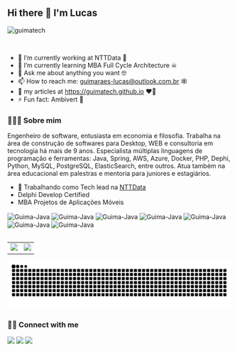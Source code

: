 ## Hi there 👋 I'm Lucas

<p align="left"> <img src="https://komarev.com/ghpvc/?username=guimatech" alt="guimatech" /> </p>

<br/>

- 🔭 I’m currently working at NTTData 🤖
- 🌱 I’m currently learning MBA Full Cycle Architecture ☠
- 💬 Ask me about anything you want 🤓
- 📫 How to reach me: guimaraes-lucas@outlook.com.br 🕸
- 📝 my articles at https://guimatech.github.io ♥️🧠
- ⚡ Fun fact: Ambivert 👀

<h3> 👨🏽‍💻 Sobre mim </h3>

Engenheiro de software, entusiasta em economia e filosofia. 
Trabalha na área de construção de softwares para Desktop, WEB e consultoria em tecnologia há mais de 9 anos.
Especialista múltiplas linguagens de programação e ferramentas: 
Java, Spring, AWS, Azure, Docker, PHP, Dephi, Python, MySQL, PostgreSQL, ElasticSearch, entre outros.
Atua também na área educacional em palestras e mentoria para juniores e estagiários.

- 💼 Trabalhando como Tech lead na [NTTData](https://www.linkedin.com/company/ntt-data-europe-latam/mycompany/)
- Delphi Develop Certified
- MBA Projetos de Aplicações Móveis

<div style="display: inline_block">
  <img align="center" alt="Guima-Java" height="30" width="40" src="https://cdn.jsdelivr.net/gh/devicons/devicon/icons/java/java-original.svg">
  <img align="center" alt="Guima-Java" height="30" width="40" src="https://cdn.jsdelivr.net/gh/devicons/devicon/icons/spring/spring-original.svg">
  <img align="center" alt="Guima-Java" height="30" width="40" src="https://cdn.jsdelivr.net/gh/devicons/devicon/icons/python/python-original.svg" />
  <img align="center" alt="Guima-Java" height="30" width="40" src="https://cdn.jsdelivr.net/gh/devicons/devicon/icons/javascript/javascript-original.svg" />
  <img align="center" alt="Guima-Java" height="30" width="40" src="https://cdn.jsdelivr.net/gh/devicons/devicon/icons/typescript/typescript-original.svg" />
  <img align="center" alt="Guima-Java" height="30" width="30" src="https://upload.wikimedia.org/wikipedia/en/thumb/b/b2/Embarcadero_Delphi_10.4_Sydney_Product_Logo_and_Icon.svg/1200px-Embarcadero_Delphi_10.4_Sydney_Product_Logo_and_Icon.svg.png">
  <img align="center" alt="Guima-Java" height="30" width="40" src="https://cdn.jsdelivr.net/gh/devicons/devicon/icons/php/php-original.svg">
</div>

<br/>

<div>
  <table>
    <tr>
      <td>
        <a href="https://github.com/guimatech">
          <img height="180em" src="https://github-readme-stats.vercel.app/api?username=guimatech&show_icons=true&theme=cobalt&include_all_commits=true&count_private=true"/>
        </a>
        </td>
        <td>
          <a href="https://github.com/guimatech">
            <img height="180em" src="https://github-readme-stats.vercel.app/api/top-langs/?username=guimatech&layout=compact&langs_count=7&theme=cobalt"/>
          </a>
      </td>
    </tr>
  </table>
</div>

![Snake animation](https://raw.githubusercontent.com/guimatech/guimatech/output/github-contribution-grid-snake-dark.svg)

<h3> 🤝🏻 Connect with me </h3>

<div> 
  <a href="https://www.youtube.com/channel/UCLvu2vbWShZIPGqKKaWT51g" target="_blank"><img src="https://img.shields.io/badge/YouTube-FF0000?style=for-the-badge&logo=youtube&logoColor=white" target="_blank"></a>
  <a href = "mailto:guimaraes-lucas@outlook.com.br"><img src="https://img.shields.io/badge/Microsoft_Outlook-0078D4?style=for-the-badge&logo=microsoft-outlook&logoColor=white" target="_blank"></a>
  <a href="https://www.linkedin.com/in/lucas-dos-santos-guima" target="_blank"><img src="https://img.shields.io/badge/-LinkedIn-%230077B5?style=for-the-badge&logo=linkedin&logoColor=white" target="_blank"></a> 
</div>
